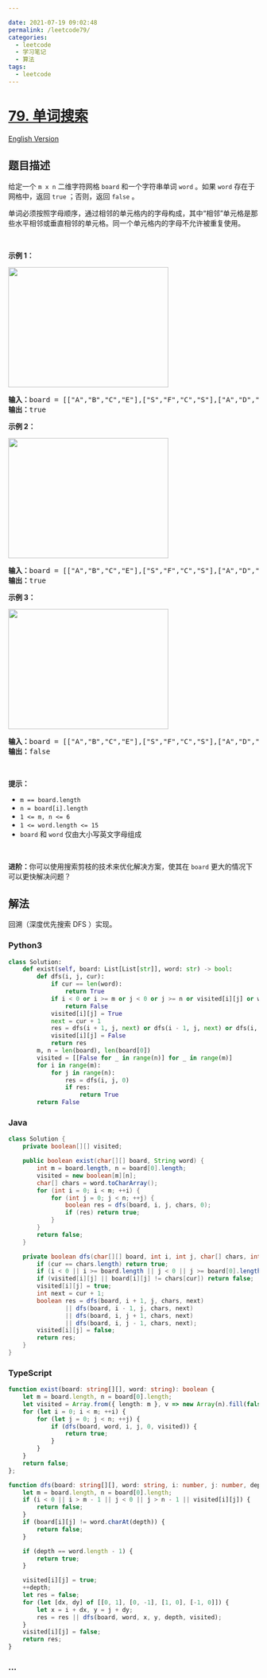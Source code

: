 ```yaml
---

date: 2021-07-19 09:02:48
permalink: /leetcode79/
categories:
  - leetcode
  - 学习笔记
  - 算法  
tags:
  - leetcode
---
```

# [79. 单词搜索](https://leetcode-cn.com/problems/word-search)

[English Version](https://github.com/doocs/leetcode/blob/main/solution/0000-0099/0079.Word%20Search/README_EN.md)

## 题目描述

<!-- 这里写题目描述 -->

<p>给定一个 <code>m x n</code> 二维字符网格 <code>board</code> 和一个字符串单词 <code>word</code> 。如果 <code>word</code> 存在于网格中，返回 <code>true</code> ；否则，返回 <code>false</code> 。</p>

<p>单词必须按照字母顺序，通过相邻的单元格内的字母构成，其中“相邻”单元格是那些水平相邻或垂直相邻的单元格。同一个单元格内的字母不允许被重复使用。</p>

<p> </p>

<p><strong>示例 1：</strong></p>
<img alt="" src="https://cdn.jsdelivr.net/gh/doocs/leetcode@main/solution/0000-0099/0079.Word%20Search/images/word2.jpg" style="width: 322px; height: 242px;" />
<pre>
<strong>输入：</strong>board = [["A","B","C","E"],["S","F","C","S"],["A","D","E","E"]], word = "ABCCED"
<strong>输出：</strong>true
</pre>

<p><strong>示例 2：</strong></p>
<img alt="" src="https://cdn.jsdelivr.net/gh/doocs/leetcode@main/solution/0000-0099/0079.Word%20Search/images/word-1.jpg" style="width: 322px; height: 242px;" />
<pre>
<strong>输入：</strong>board = [["A","B","C","E"],["S","F","C","S"],["A","D","E","E"]], word = "SEE"
<strong>输出：</strong>true
</pre>

<p><strong>示例 3：</strong></p>
<img alt="" src="https://cdn.jsdelivr.net/gh/doocs/leetcode@main/solution/0000-0099/0079.Word%20Search/images/word3.jpg" style="width: 322px; height: 242px;" />
<pre>
<strong>输入：</strong>board = [["A","B","C","E"],["S","F","C","S"],["A","D","E","E"]], word = "ABCB"
<strong>输出：</strong>false
</pre>

<p> </p>

<p><strong>提示：</strong></p>

<ul>
	<li><code>m == board.length</code></li>
	<li><code>n = board[i].length</code></li>
	<li><code>1 <= m, n <= 6</code></li>
	<li><code>1 <= word.length <= 15</code></li>
	<li><code>board</code> 和 <code>word</code> 仅由大小写英文字母组成</li>
</ul>

<p> </p>

<p><strong>进阶：</strong>你可以使用搜索剪枝的技术来优化解决方案，使其在 <code>board</code> 更大的情况下可以更快解决问题？</p>


## 解法

<!-- 这里可写通用的实现逻辑 -->

回溯（深度优先搜索 DFS ）实现。

<!-- tabs:start -->

### **Python3**

<!-- 这里可写当前语言的特殊实现逻辑 -->

```python
class Solution:
    def exist(self, board: List[List[str]], word: str) -> bool:
        def dfs(i, j, cur):
            if cur == len(word):
                return True
            if i < 0 or i >= m or j < 0 or j >= n or visited[i][j] or word[cur] != board[i][j]:
                return False
            visited[i][j] = True
            next = cur + 1
            res = dfs(i + 1, j, next) or dfs(i - 1, j, next) or dfs(i, j + 1, next) or dfs(i, j - 1, next)
            visited[i][j] = False
            return res
        m, n = len(board), len(board[0])
        visited = [[False for _ in range(n)] for _ in range(m)]
        for i in range(m):
            for j in range(n):
                res = dfs(i, j, 0)
                if res:
                    return True
        return False
```

### **Java**

<!-- 这里可写当前语言的特殊实现逻辑 -->

```java
class Solution {
    private boolean[][] visited;

    public boolean exist(char[][] board, String word) {
        int m = board.length, n = board[0].length;
        visited = new boolean[m][n];
        char[] chars = word.toCharArray();
        for (int i = 0; i < m; ++i) {
            for (int j = 0; j < n; ++j) {
                boolean res = dfs(board, i, j, chars, 0);
                if (res) return true;
            }
        }
        return false;
    }

    private boolean dfs(char[][] board, int i, int j, char[] chars, int cur) {
        if (cur == chars.length) return true;
        if (i < 0 || i >= board.length || j < 0 || j >= board[0].length) return false;
        if (visited[i][j] || board[i][j] != chars[cur]) return false;
        visited[i][j] = true;
        int next = cur + 1;
        boolean res = dfs(board, i + 1, j, chars, next)
                || dfs(board, i - 1, j, chars, next)
                || dfs(board, i, j + 1, chars, next)
                || dfs(board, i, j - 1, chars, next);
        visited[i][j] = false;
        return res;
    }
}
```

### **TypeScript**

```ts
function exist(board: string[][], word: string): boolean {
    let m = board.length, n = board[0].length;
    let visited = Array.from({ length: m }, v => new Array(n).fill(false));
    for (let i = 0; i < m; ++i) {
        for (let j = 0; j < n; ++j) {
            if (dfs(board, word, i, j, 0, visited)) {
                return true;
            }
        }
    }
    return false;
};

function dfs(board: string[][], word: string, i: number, j: number, depth: number, visited: boolean[][]): boolean {
    let m = board.length, n = board[0].length;
    if (i < 0 || i > m - 1 || j < 0 || j > n - 1 || visited[i][j]) {
        return false;
    }
    if (board[i][j] != word.charAt(depth)) {
        return false;
    }

    if (depth == word.length - 1) {
        return true;
    }

    visited[i][j] = true;
    ++depth;
    let res = false;
    for (let [dx, dy] of [[0, 1], [0, -1], [1, 0], [-1, 0]]) {
        let x = i + dx, y = j + dy;
        res = res || dfs(board, word, x, y, depth, visited);
    }
    visited[i][j] = false;
    return res;
}
```

### **...**

```

```

<!-- tabs:end -->
